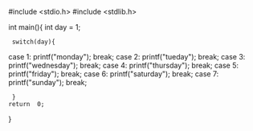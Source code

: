 #include <stdio.h>
#include <stdlib.h>

int main(){
     int day = 1;

     switch(day){
case 1:
    printf("monday");
    break;
case 2:
    printf("tueday");
    break;
case 3:
    printf("wednesday");
    break;
case 4:
    printf("thursday");
    break;
case 5:
    printf("friday");
    break;
case 6:
    printf("saturday");
    break;
case 7:
    printf("sunday");
    break;

     }
    return  0;
}
